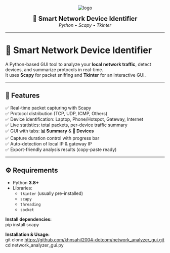 <p align="center">
  <img src="https://img.shields.io/badge/Network-Analyzer-blue?style=for-the-badge&logo=python" alt="logo"/>
</p>

<p align="center">
  <strong style="font-size:20px">🎯 Smart Network Device Identifier</strong><br/>
  <em>Python • Scapy • Tkinter</em>
</p>

---
# 🎯 Smart Network Device Identifier

A Python-based GUI tool to analyze your **local network traffic**, detect devices, and summarize protocols in real-time.  
It uses **Scapy** for packet sniffing and **Tkinter** for an interactive GUI.  

---

## 🚀 Features

✅ Real-time packet capturing with Scapy  
✅ Protocol distribution (TCP, UDP, ICMP, Others)  
✅ Device identification: Laptop, Phone/Hotspot, Gateway, Internet  
✅ Live statistics: total packets, per-device traffic summary  
✅ GUI with tabs: **📊 Summary** & **📱 Devices**  
✅ Capture duration control with progress bar  
✅ Auto-detection of local IP & gateway IP  
✅ Export-friendly analysis results (copy-paste ready)  

---

## ⚙️ Requirements

- Python **3.8+**  
- Libraries:
  - `tkinter` (usually pre-installed)  
  - `scapy`  
  - `threading`  
  - `socket`  

**Install dependencies:**     
pip install scapy

**Installation & Usage:**   
git clone https://github.com/khnsahil2004-dotcom/network_analyzer_gui.git
cd network_analyzer_gui.py

